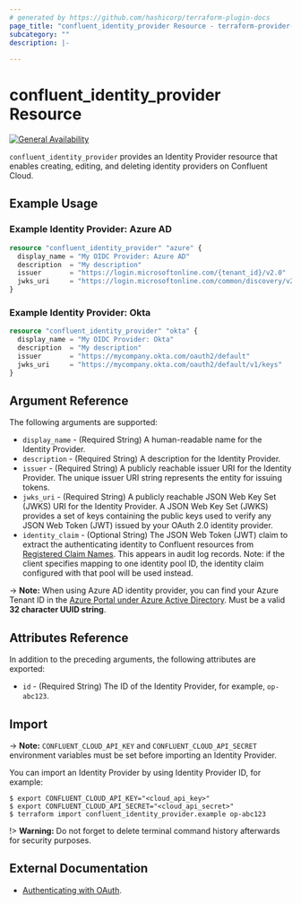 ```yaml
---
# generated by https://github.com/hashicorp/terraform-plugin-docs
page_title: "confluent_identity_provider Resource - terraform-provider-confluent"
subcategory: ""
description: |-
  
---
```


# confluent_identity_provider Resource

[![General Availability](https://img.shields.io/badge/Lifecycle%20Stage-General%20Availability-%2345c6e8)](https://docs.confluent.io/cloud/current/api.html#section/Versioning/API-Lifecycle-Policy)

`confluent_identity_provider` provides an Identity Provider resource that enables creating, editing, and deleting identity providers on Confluent Cloud.

## Example Usage

### Example Identity Provider: Azure AD

```terraform
resource "confluent_identity_provider" "azure" {
  display_name = "My OIDC Provider: Azure AD"
  description  = "My description"
  issuer       = "https://login.microsoftonline.com/{tenant_id}/v2.0"
  jwks_uri     = "https://login.microsoftonline.com/common/discovery/v2.0/keys"
}
```

### Example Identity Provider: Okta

```terraform
resource "confluent_identity_provider" "okta" {
  display_name = "My OIDC Provider: Okta"
  description  = "My description"
  issuer       = "https://mycompany.okta.com/oauth2/default"
  jwks_uri     = "https://mycompany.okta.com/oauth2/default/v1/keys"
}
```

<!-- schema generated by tfplugindocs -->
## Argument Reference

The following arguments are supported:

- `display_name` - (Required String) A human-readable name for the Identity Provider.
- `description` - (Required String) A description for the Identity Provider.
- `issuer` - (Required String) A publicly reachable issuer URI for the Identity Provider. The unique issuer URI string represents the entity for issuing tokens.
- `jwks_uri` - (Required String) A publicly reachable JSON Web Key Set (JWKS) URI for the Identity Provider. A JSON Web Key Set (JWKS) provides a set of keys containing the public keys used to verify any JSON Web Token (JWT) issued by your OAuth 2.0 identity provider.
- `identity_claim` - (Optional String) The JSON Web Token (JWT) claim to extract the authenticating identity to Confluent resources from [Registered Claim Names](https://datatracker.ietf.org/doc/html/rfc7519#section-4.1). This appears in audit log records. Note: if the client specifies mapping to one identity pool ID, the identity claim configured with that pool will be used instead.

-> **Note:** When using Azure AD identity provider, you can find your Azure Tenant ID in the [Azure Portal under Azure Active Directory](https://portal.azure.com/#blade/Microsoft_AAD_IAM/ActiveDirectoryMenuBlade/Overview). Must be a valid **32 character UUID string**.

## Attributes Reference

In addition to the preceding arguments, the following attributes are exported:

- `id` - (Required String) The ID of the Identity Provider, for example, `op-abc123`.

## Import

-> **Note:** `CONFLUENT_CLOUD_API_KEY` and `CONFLUENT_CLOUD_API_SECRET` environment variables must be set before importing an Identity Provider.

You can import an Identity Provider by using Identity Provider ID, for example:

```shell
$ export CONFLUENT_CLOUD_API_KEY="<cloud_api_key>"
$ export CONFLUENT_CLOUD_API_SECRET="<cloud_api_secret>"
$ terraform import confluent_identity_provider.example op-abc123
```

!> **Warning:** Do not forget to delete terminal command history afterwards for security purposes.

## External Documentation
* [Authenticating with OAuth](https://docs.confluent.io/cloud/current/access-management/authenticate/oauth/overview.html).

